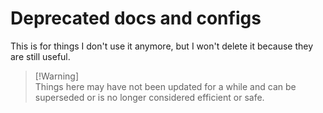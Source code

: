 # Deprecated docs and configs

This is for things I don't use it anymore, but I won't delete it because they are still useful.

> [!Warning]\
> Things here may have not been updated for a while and can be superseded or is no longer considered efficient or safe.
